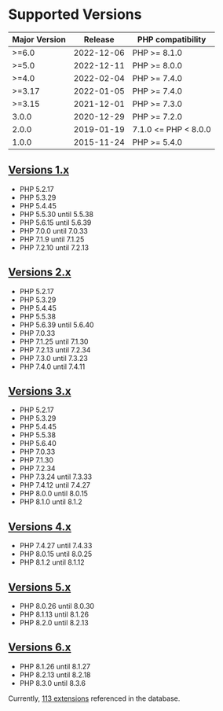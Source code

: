 # Supported Versions

| Major Version | Release    | PHP compatibility    |
|---------------|------------|----------------------|
| >=6.0         | 2022-12-06 | PHP >= 8.1.0         |
| >=5.0         | 2022-12-11 | PHP >= 8.0.0         |
| >=4.0         | 2022-02-04 | PHP >= 7.4.0         |
| >=3.17        | 2022-01-05 | PHP >= 7.4.0         |
| >=3.15        | 2021-12-01 | PHP >= 7.3.0         |
| 3.0.0         | 2020-12-29 | PHP >= 7.2.0         |
| 2.0.0         | 2019-01-19 | 7.1.0 <= PHP < 8.0.0 |
| 1.0.0         | 2015-11-24 | PHP >= 5.4.0         |

## [Versions 1.x](SUPPORTED-VERSIONS_1.x.md)

* PHP 5.2.17
* PHP 5.3.29
* PHP 5.4.45
* PHP 5.5.30 until 5.5.38
* PHP 5.6.15 until 5.6.39
* PHP 7.0.0 until 7.0.33
* PHP 7.1.9 until 7.1.25
* PHP 7.2.10 until 7.2.13

## [Versions 2.x](SUPPORTED-VERSIONS_2.x.md)

* PHP 5.2.17
* PHP 5.3.29
* PHP 5.4.45
* PHP 5.5.38
* PHP 5.6.39 until 5.6.40
* PHP 7.0.33
* PHP 7.1.25 until 7.1.30
* PHP 7.2.13 until 7.2.34
* PHP 7.3.0 until 7.3.23
* PHP 7.4.0 until 7.4.11

## [Versions 3.x](SUPPORTED-VERSIONS_3.x.md)

* PHP 5.2.17
* PHP 5.3.29
* PHP 5.4.45
* PHP 5.5.38
* PHP 5.6.40
* PHP 7.0.33
* PHP 7.1.30
* PHP 7.2.34
* PHP 7.3.24 until 7.3.33
* PHP 7.4.12 until 7.4.27
* PHP 8.0.0 until 8.0.15
* PHP 8.1.0 until 8.1.2

## [Versions 4.x](SUPPORTED-VERSIONS_4.x.md)

* PHP 7.4.27 until 7.4.33
* PHP 8.0.15 until 8.0.25
* PHP 8.1.2 until 8.1.12

## [Versions 5.x](SUPPORTED-VERSIONS_5.x.md)

* PHP 8.0.26 until 8.0.30
* PHP 8.1.13 until 8.1.26
* PHP 8.2.0 until 8.2.13

## [Versions 6.x](SUPPORTED-VERSIONS_6.x.md)

* PHP 8.1.26 until 8.1.27
* PHP 8.2.13 until 8.2.18
* PHP 8.3.0 until 8.3.6

Currently, [113 extensions](SUPPORTED-EXTENSIONS.md) referenced in the database.
